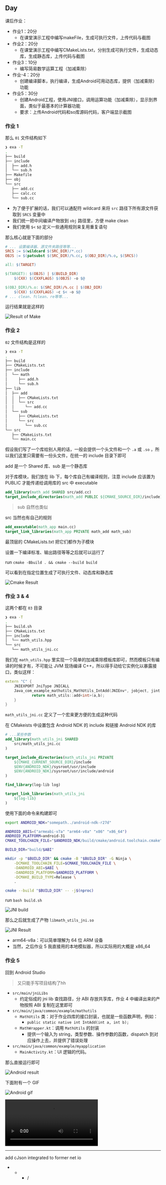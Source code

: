 ## Day

课后作业：
- 作业1：20分
    - 在课堂演示工程中编写makeFile，生成可执行文件，上传代码与截图
- 作业2：20分
    - 在课堂演示工程中编写CMakeLists.txt，分别生成可执行文件，生成动态库，生成静态库，上传代码与截图
- 作业3：10分
    - 编写简易数学运算工程（加减乘除）
- 作业-4：20分
    - 创建编译脚本，执行编译，生成Android可用动态库，提供（加减乘除）功能
- 作业5：30分
    - 创建Android工程，使用JNI接口，调用运算功能（加减乘除），显示到界面，类似于最基本的计算器功能
    - 要求：上传Android代码和so库源码代码，客户端显示截图


### 作业 1

那么 `01` 文件结构如下

``` bash
❯ exa -T
.
├── build
├── include
│  ├── add.h
│  └── sub.h
├── Makefile
├── obj
└── src
   ├── add.cc
   ├── calc.cc
   └── sub.cc
```

- 为了便于扩展的话，我们可以通配符 wildcard 来将 `src` 路径下所有源文件获取到 `SRCS` 变量中
- 我们统一把中间编译产物放到 `obj` 路径里，方便 make clean
- 我们使用 `$<` `$@` 定义一些通用规则来复用重复语句

那么核心就是下面的部分

```Makefile
# ... 设置编译器、源文件夹路径等等...
SRCS := $(wildcard $(SRC_DIR)/*.cc)
OBJS := $(patsubst $(SRC_DIR)/%.cc, $(OBJ_DIR)/%.o, $(SRCS))

all: $(TARGET)

$(TARGET): $(OBJS) | $(BUILD_DIR)
	$(CXX) $(CXXFLAGS) $(OBJS) -o $@

$(OBJ_DIR)/%.o: $(SRC_DIR)/%.cc | $(OBJ_DIR)
	$(CXX) $(CXXFLAGS) -c $< -o $@
# ... clean、fclean、re等等...
```

运行结果就是这样的

![Result of Make](assets/make.png)

### 作业 2

`02` 文件结构是这样的

```bash
❯ exa -T
.
├── build
├── CMakeLists.txt
├── include
│  └── math
│     ├── add.h
│     └── sub.h
├── lib
│  ├── add
│  │  ├── CMakeLists.txt
│  │  └── src
│  │     └── add.cc
│  └── sub
│     ├── CMakeLists.txt
│     └── src
│        └── sub.cc
└── src
   ├── CMakeLists.txt
   └── main.cc
```

假设我们写了一个库给别人用的话，一般会提供一个头文件和一个 `.a` 或 `.so` ，所以我们这里只需要有一份头文件，在统一的 include 目录下即可

add 是一个 Shared 库、sub 是一个静态库

对于库模块，我们放在 lib 下，每个库自己有编译规则，注意 include 应该置为 PUBLIC 才能传递给调用库的 src 中 executable

```CMake
add_library(math_add SHARED src/add.cc)
target_include_directories(math_add PUBLIC ${CMAKE_SOURCE_DIR}/include)
```

> sub 自然也类似

src 当然也有自己的规则

```CMake
add_executable(math_app main.cc)
target_link_libraries(math_app PRIVATE math_add math_sub)
```

最顶层的 CMakeLists.txt 把它们都作为子模块

设置一下编译标准、输出路径等等之后就可以运行了

run `cmake -Bbuild . && cmake --build build`

可以看到在指定位置生成了可执行文件、动态库和静态库

![Cmake Result](assets/cmake.png)


### 作业 3 & 4

这两个都在 `03` 目录

```bash
❯ exa -T
.
├── build.sh
├── CMakeLists.txt
├── include
│  └── math_utils.hpp
└── src
   └── math_utils_jni.cc
```

我们在 `math_utils.hpp` 里实现一个简单的加减乘除模板库即可，然而模板只有编译的时候才有，不可能让 JVM 现场编译 C++，所以得手动给它实例化以暴露接口，类似这样：

``` CPP
extern "C" {
    JNIEXPORT JniType JNICALL
    Java_com_example_mathutils_MathUtils_IntAdd(JNIEnv*, jobject, jint a, jint b) {
            return math_utils::add<int>(a,b);                                 
    }
}
```

`math_utils_jni.cc` 定义了一个宏来更方便的生成这种代码

在 CMakeists 中设置包含 Android NDK 的 include 和链接 Android NDK 的库

```CMake
# ...某些参数
add_library(math_utils_jni SHARED
    src/math_utils_jni.cc
)

target_include_directories(math_utils_jni PRIVATE
    ${CMAKE_CURRENT_SOURCE_DIR}/include
    $ENV{ANDROID_NDK}/sysroot/usr/include
    $ENV{ANDROID_NDK}/sysroot/usr/include/android
)

find_library(log-lib log)

target_link_libraries(math_utils_jni
    ${log-lib}
)
```

使用下面的命令来构建即可

```bash
export ANDROID_NDK="somepath../android-ndk-r27d"

ANDROID_ABIS=("armeabi-v7a" "arm64-v8a" "x86" "x86_64")
ANDROID_PLATFORM=android-31
CMAKE_TOOLCHAIN_FILE="$ANDROID_NDK/build/cmake/android.toolchain.cmake"

BUILD_DIR="build/$ABI"

mkdir -p "$BUILD_DIR" && cmake -B "$BUILD_DIR" -G Ninja \
    -DCMAKE_TOOLCHAIN_FILE=$CMAKE_TOOLCHAIN_FILE \
    -DANDROID_ABI=$ABI \
    -DANDROID_PLATFORM=$ANDROID_PLATFORM \
    -DCMAKE_BUILD_TYPE=Release \
    .

cmake --build "$BUILD_DIR" -- -j$(nproc)
```

run `bash build.sh`

![JNI build](assets/jniBuild.png)

那么之后就生成了产物 `libmath_utils_jni.so`

![JNI Result](assets/jniResult.png)

- arm64-v8a：可以简单理解为 64 位 ARM 设备
- 当然，之后作业 5 我直接用的本地模拟器，所以实际用的大概是 x86_64

### 作业 5

回到 Android Studio

> 又只能手写项目结构了hh

- `src/main/jniLibs`
    - 约定俗成的 jni lib 查找路径，分 ABI 存放共享库，作业 4 中编译出来的产物按照 ABI 复制在这里即可
- `src/main/java/common/example/mathutils`
    - `MathUtils` 类：对于作业四库的接口封装，也就是一些函数声明，例如：
        - `public static native int IntAdd(int a, int b);`
    - `MathWrapper.kt`：调用 `MathUtils` 的封装
        - 提供一个输入为 string，类型参数、操作参数的函数，dispatch 到对应操作上去，并提供了错误处理
- `src/main/java/common/example/myapplication`
    - `MainActivity.kt`：UI 逻辑的代码。

那么直接运行即可

![Android result](assets/android.png)

下面附有一个 GIF

![Android gif](assets/calculator.gif)


<video controls src="assets/calculator.mp4" title="Calculator"></video>

___

add cJson integrated to former net io

+ - * /